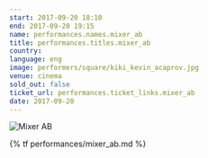 ```yaml
---
start: 2017-09-20 18:10
end: 2017-09-20 19:15
name: performances.names.mixer_ab
title: performances.titles.mixer_ab
country: 
language: eng
image: performers/square/kiki_kevin_acaprov.jpg
venue: cinema
sold_out: false
ticket_url: performances.ticket_links.mixer_ab
date: 2017-09-20
---
```


<picture>
    <source media="(min-width: 1200px)" srcset="{% asset performers/wide/kiki_kevin_acaprov.jpg @path %}">
    <source media="(min-width: 768px)" srcset="{% asset performers/wide/kiki_kevin_acaprov.jpg @path %}">
    <img src="{% asset performers/square/kiki_kevin_acaprov.jpg @path %}" alt="Mixer AB">
</picture>

{% tf performances/mixer_ab.md %}
